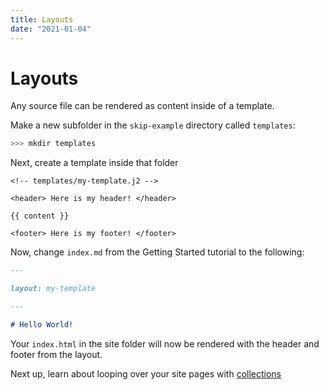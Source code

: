 ```yaml
---
title: Layouts
date: "2021-01-04"
---
```


# Layouts

Any source file can be rendered as content inside of a template.

Make a new subfolder in the `skip-example` directory called `templates`:

``` bash
>>> mkdir templates
```

Next, create a template inside that folder

``` jinja2
<!-- templates/my-template.j2 -->

<header> Here is my header! </header>

{{ content }}

<footer> Here is my footer! </footer>

```

Now, change `index.md` from the Getting Started tutorial to the following:

``` markdown
---

layout: my-template

---

# Hello World!
```

Your `index.html` in the site folder will now be rendered with the header and footer from the layout.

Next up, learn about looping over your site pages with [collections](/tutorial/collections)